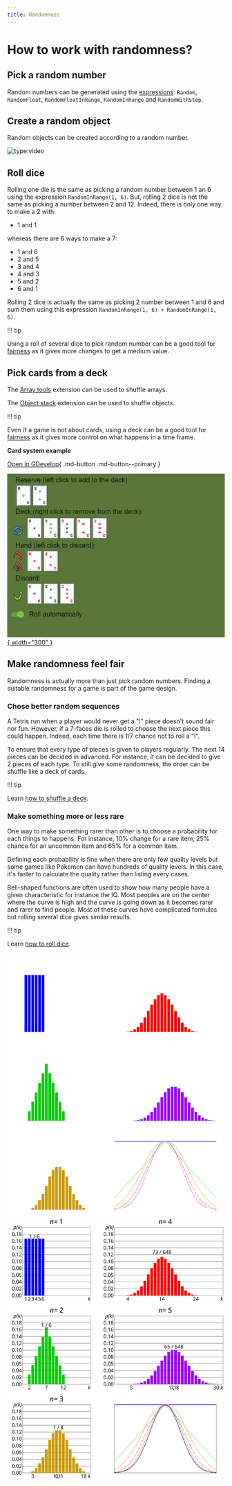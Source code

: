 ```yaml
---
title: Randomness
---
```


# How to work with randomness?

## Pick a random number

Random numbers can be generated using the [expressions](/gdevelop5/all-features/expressions/): `Random`, `RandomFloat`, `RandomFloatInRange`, `RandomInRange` and `RandomWithStep`.


## Create a random object

Random objects can be created according to a random number. 

<!---
TODO screenshot of events and small example link.
-->

![type:video](https://youtu.be/5C78xIecgiI)

## Roll dice

Rolling one die is the same as picking a random number between 1 an 6 using the expression `RandomInRange(1, 6)`. But, rolling 2 dice is not the same as picking a number between 2 and 12. Indeed, there is only one way to make a 2 with:

- 1 and 1

whereas there are 6 ways to make a 7:

- 1 and 6
- 2 and 5
- 3 and 4
- 4 and 3
- 5 and 2
- 6 and 1

Rolling 2 dice is actually the same as picking 2 number between 1 and 6 and sum them using this expression `RandomInRange(1, 6) + RandomInRange(1, 6)`.

<!---
TODO Create an example that compares visually different way of doing randomness.
Add a side by side comparison between `RandomInRange(1, 6) + RandomInRange(1, 6)` and `RandomInRange(2, 12)` and add a link to the example.
-->

!!! tip

Using a roll of several dice to pick random number can be a good tool for [fairness](#make-randomness-feel-fair) as it gives more changes to get a medium value.


## Pick cards from a deck

The [Array tools](/gdevelop5/extensions/array-tools/) extension can be used to shuffle arrays.

<!---
TODO Add a screenshot of the instruction editor showing the shuffle action.
-->

The [Object stack](/gdevelop5/extensions/object-stack/) extension can be used to shuffle objects.

<!---
TODO Add a screenshot of the instruction editor showing the shuffle action.
-->

!!! tip

Even if a game is not about cards, using a deck can be a good tool for [fairness](#make-randomness-feel-fair) as it gives more control on what happens in a time frame.

**Card system example**

[Open in GDevelop](https://editor.gdevelop.io/?project=example://card-system){ .md-button .md-button--primary }

[![](card-system-example.png){ width="300" }](https://editor.gdevelop.io/?project=example://card-system)


## Make randomness feel fair

Randomness is actually more than just pick random numbers. Finding a suitable randomness for a game is part of the game design.


### Chose better random sequences

A Tetris run when a player would never get a "I" piece doesn't sound fair nor fun. However, if a 7-faces die is rolled to choose the next piece this could happen. Indeed, each time there is 1/7 chance not to roll a "I".

To ensure that every type of pieces is given to players regularly. The next 14 pieces can be decided in advanced. For instance, it can be decided to give 2 pieces of each type. To still give some randomness, the order can be shuffle like a deck of cards.

<!---
TODO Create an example that compares visually different way of doing randomness.
Add a side by side comparison and a link to the example.
-->

!!! tip

Learn [how to shuffle a deck](#pick-cards-from-a-deck).


### Make something more or less rare

One way to make something rarer than other is to choose a probability for each things to happens. For instance, 10% change for a rare item, 25% chance for an uncommon item and 65% for a common item.

Defining each probability is fine when there are only few quality levels but some games like Pokemon can have hundreds of quality levels. In this case, it's faster to calculate the quality rather than listing every cases.

Bell-shaped functions are often used to show how many people have a given characteristic for instance the IQ. Most peoples are on the center where the curve is high and the curve is going down as it becomes rarer and rarer to find people. Most of these curves have complicated formulas but rolling several dice gives similar results.

!!! tip

Learn [how to roll dice](#roll-dice).

[
  ![](dice-probabilities-dark.svg#only-dark)
  ![](dice-probabilities-light.svg#only-light)
](https://en.wikipedia.org/wiki/File%3ADice_sum_central_limit_theorem.svg)


